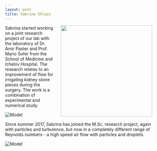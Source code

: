 ```yaml
---
layout: post
title: Sabrina Shlain
---
```


<img src="https://fbcdn-profile-a.akamaihd.net/hprofile-ak-xfp1/v/t1.0-1/p320x320/10676144_10203294156463877_2409327604701154060_n.jpg?oh=085fa9a66a37e2712d6cecc584760732&oe=58966095&__gda__=1482758658_26541793acf773806f8b7a12a08e04e5" align="right" hspace="20" width = "300">

Sabrina started working on a joint research project of our lab with the laboratory of Dr. Amir Paster and Prof. Mario Sofer from the School of Medicine and Ichelov Hospital. The research relates to an improvement of
flow for irrigating kidney stone pieces during the surgery. The work is a combination
of experimental and numerical study.

![Model]({{site.baseurl}}/images/IMG_9975.jpg)


Since summer 2017, Sabrina has joined the M.Sc. research project, again with particles and turbulence, but now in 
a completely different range of Reynolds numbers - a high speed air flow with particles and droplets. 


![Model]({{site.baseurl}}/images/IMG_5061.jpg)